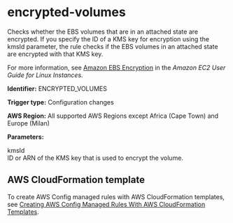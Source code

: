 # encrypted\-volumes<a name="encrypted-volumes"></a>

Checks whether the EBS volumes that are in an attached state are encrypted\. If you specify the ID of a KMS key for encryption using the kmsId parameter, the rule checks if the EBS volumes in an attached state are encrypted with that KMS key\.

For more information, see [Amazon EBS Encryption](https://docs.aws.amazon.com/AWSEC2/latest/UserGuide/EBSEncryption.html) in the *Amazon EC2 User Guide for Linux Instances*\.

**Identifier:** ENCRYPTED\_VOLUMES

**Trigger type:** Configuration changes

**AWS Region:** All supported AWS Regions except Africa \(Cape Town\) and Europe \(Milan\)

**Parameters:**

 kmsId   
 ID or ARN of the KMS key that is used to encrypt the volume\. 

## AWS CloudFormation template<a name="w24aac11c29c17d177c17"></a>

To create AWS Config managed rules with AWS CloudFormation templates, see [Creating AWS Config Managed Rules With AWS CloudFormation Templates](aws-config-managed-rules-cloudformation-templates.md)\.